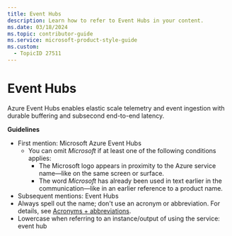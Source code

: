 ```yaml
---
title: Event Hubs
description: Learn how to refer to Event Hubs in your content.
ms.date: 03/18/2024
ms.topic: contributor-guide
ms.service: microsoft-product-style-guide
ms.custom:
  - TopicID 27511
---
```



# Event Hubs

Azure Event Hubs enables elastic scale telemetry and event ingestion with durable buffering and subsecond end-to-end latency.  

**Guidelines**

- First mention: Microsoft Azure Event Hubs
  - You can omit *Microsoft* if at least one of the following conditions applies:
    - The Microsoft logo appears in proximity to the Azure service name—like on the same screen or surface.
    - The word *Microsoft* has already been used in text earlier in the communication—like in an earlier reference to a product name.
- Subsequent mentions: Event Hubs
- Always spell out the name; don't use an acronym or abbreviation. For details, see [Acronyms + abbreviations](~\acronyms-and-abbreviations.md).
- Lowercase when referring to an instance/output of using the service: event hub  

